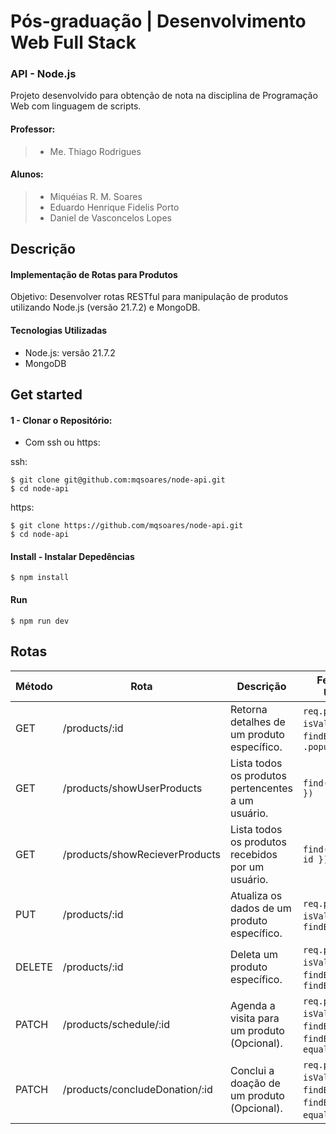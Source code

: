 # Pós-graduação | Desenvolvimento Web Full Stack
### API - Node.js
Projeto desenvolvido para obtenção de nota na disciplina de Programação Web com linguagem de scripts.

#### Professor:
>   - Me. Thiago Rodrigues

#### Alunos:
>   - Miquéias R. M. Soares
>   - Eduardo Henrique Fidelis Porto
>   - Daniel de Vasconcelos Lopes
 
## Descrição
#### Implementação de Rotas para Produtos
Objetivo: Desenvolver rotas RESTful para manipulação de produtos utilizando Node.js (versão 21.7.2) e MongoDB.

#### Tecnologias Utilizadas
- Node.js: versão 21.7.2
- MongoDB

## Get started

#### 1 - Clonar o Repositório:
- Com ssh ou https:


ssh:
```
$ git clone git@github.com:mqsoares/node-api.git
$ cd node-api
````
https:
```
$ git clone https://github.com/mqsoares/node-api.git
$ cd node-api
````

#### Install - Instalar Depedências
```
$ npm install
```
#### Run
```
$ npm run dev
```

## Rotas

| Método | Rota                                 | Descrição                                                                                                     | Ferramentas Utilizadas                                                                                                                      |
|--------|--------------------------------------|---------------------------------------------------------------------------------------------------------------|---------------------------------------------------------------------------------------------------------------------------------------------|
| GET    | /products/:id                        | Retorna detalhes de um produto específico.                                                                   | `req.params`, `isValidObjectId`, `findById`, `.populate`                                                                                   |
| GET    | /products/showUserProducts           | Lista todos os produtos pertencentes a um usuário.                                                           | `find({ owner: id })`                                                                                                                       |
| GET    | /products/showRecieverProducts       | Lista todos os produtos recebidos por um usuário.                                                            | `find({ receiver: id })`                                                                                                                   |
| PUT    | /products/:id                        | Atualiza os dados de um produto específico.                                                                  | `req.params`, `isValidObjectId`, `findById`                                                                                                |
| DELETE | /products/:id                        | Deleta um produto específico.                                                                                | `req.params`, `isValidObjectId`, `findById`, `findByIdAndDelete`                                                                            |
| PATCH  | /products/schedule/:id               | Agenda a visita para um produto (Opcional).                                                                  | `req.params`, `isValidObjectId`, `findById`, `findByIdAndUpdate`, `equals`                                                                  |
| PATCH  | /products/concludeDonation/:id       | Conclui a doação de um produto (Opcional).                                                                   | `req.params`, `isValidObjectId`, `findById`, `findByIdAndUpdate`, `equals`, `new Date()`                                                    |

